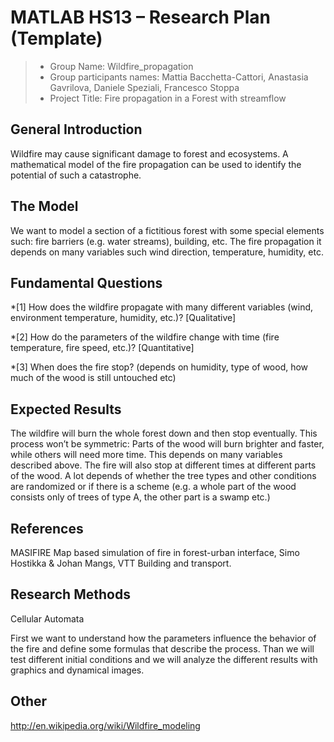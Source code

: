 # MATLAB HS13 – Research Plan (Template)

> * Group Name: Wildfire_propagation
> * Group participants names: Mattia Bacchetta-Cattori, Anastasia Gavrilova, Daniele 
Speziali, Francesco Stoppa
> * Project Title: Fire propagation in a Forest with streamflow 

## General Introduction

Wildfire may cause significant damage to forest and ecosystems. A mathematical 
model of the fire propagation can be used to identify the potential of such a 
catastrophe. 


## The Model

We want to model a section of a fictitious forest with some special elements such: fire 
barriers (e.g. water streams), building, etc. The fire propagation it depends on many 
variables such wind direction, temperature, humidity, etc.


## Fundamental Questions

*[1] How does the wildfire propagate with many different variables (wind, environment 
temperature, humidity, etc.)? [Qualitative]

*[2] How do the parameters of the wildfire change with time (fire temperature, fire 
speed, etc.)? [Quantitative]

*[3] When does the fire stop? (depends on humidity, type of wood, how much of the 
wood is still untouched etc)

## Expected Results

The wildfire will burn the whole forest down and then stop eventually. This process 
won’t be symmetric: Parts of the wood will burn brighter and faster, while others will 
need more time. This depends on many variables described above. The fire will also 
stop at different times at different parts of the wood. A lot depends of whether the tree
types and other conditions are randomized or if there is a scheme (e.g. a whole part of
the wood consists only of trees of type A, the other part is a swamp etc.)

## References 

MASIFIRE Map based simulation of fire in forest-urban interface, Simo Hostikka & Johan
Mangs, VTT Building and transport.


## Research Methods

Cellular Automata

First we want to understand how the parameters influence the behavior of the fire and 
define some formulas that describe the process.
Than we will test different initial conditions and we will analyze the different results 
with graphics and dynamical images.


## Other

http://en.wikipedia.org/wiki/Wildfire_modeling

